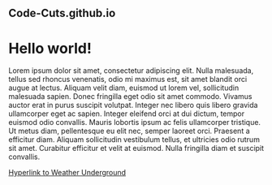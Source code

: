## Code-Cuts.github.io
# Hello world!

Lorem ipsum dolor sit amet, consectetur adipiscing elit. Nulla malesuada, tellus sed rhoncus venenatis, odio mi maximus est, sit amet blandit orci augue at lectus. Aliquam velit diam, euismod ut lorem vel, sollicitudin malesuada sapien. Donec fringilla eget odio sit amet commodo. Vivamus auctor erat in purus suscipit volutpat. Integer nec libero quis libero gravida ullamcorper eget ac sapien. Integer eleifend orci at dui dictum, tempor euismod odio convallis. Mauris lobortis ipsum ac felis ullamcorper tristique. Ut metus diam, pellentesque eu elit nec, semper laoreet orci. Praesent a efficitur diam. Aliquam sollicitudin vestibulum tellus, et ultricies odio rutrum sit amet. Curabitur efficitur et velit at euismod. Nulla fringilla diam et suscipit convallis.

[Hyperlink to Weather Underground](https://www.wunderground.com/)
